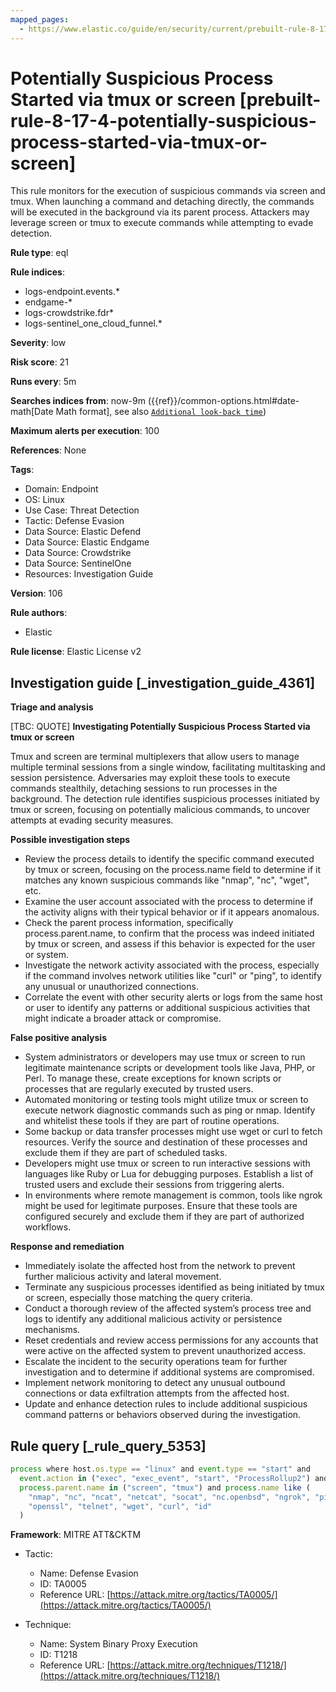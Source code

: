 ```yaml
---
mapped_pages:
  - https://www.elastic.co/guide/en/security/current/prebuilt-rule-8-17-4-potentially-suspicious-process-started-via-tmux-or-screen.html
---
```


# Potentially Suspicious Process Started via tmux or screen [prebuilt-rule-8-17-4-potentially-suspicious-process-started-via-tmux-or-screen]

This rule monitors for the execution of suspicious commands via screen and tmux. When launching a command and detaching directly, the commands will be executed in the background via its parent process. Attackers may leverage screen or tmux to execute commands while attempting to evade detection.

**Rule type**: eql

**Rule indices**:

* logs-endpoint.events.*
* endgame-*
* logs-crowdstrike.fdr*
* logs-sentinel_one_cloud_funnel.*

**Severity**: low

**Risk score**: 21

**Runs every**: 5m

**Searches indices from**: now-9m ({{ref}}/common-options.html#date-math[Date Math format], see also [`Additional look-back time`](docs-content://solutions/security/detect-and-alert/create-detection-rule.md#rule-schedule))

**Maximum alerts per execution**: 100

**References**: None

**Tags**:

* Domain: Endpoint
* OS: Linux
* Use Case: Threat Detection
* Tactic: Defense Evasion
* Data Source: Elastic Defend
* Data Source: Elastic Endgame
* Data Source: Crowdstrike
* Data Source: SentinelOne
* Resources: Investigation Guide

**Version**: 106

**Rule authors**:

* Elastic

**Rule license**: Elastic License v2

## Investigation guide [_investigation_guide_4361]

**Triage and analysis**

[TBC: QUOTE]
**Investigating Potentially Suspicious Process Started via tmux or screen**

Tmux and screen are terminal multiplexers that allow users to manage multiple terminal sessions from a single window, facilitating multitasking and session persistence. Adversaries may exploit these tools to execute commands stealthily, detaching sessions to run processes in the background. The detection rule identifies suspicious processes initiated by tmux or screen, focusing on potentially malicious commands, to uncover attempts at evading security measures.

**Possible investigation steps**

* Review the process details to identify the specific command executed by tmux or screen, focusing on the process.name field to determine if it matches any known suspicious commands like "nmap", "nc", "wget", etc.
* Examine the user account associated with the process to determine if the activity aligns with their typical behavior or if it appears anomalous.
* Check the parent process information, specifically process.parent.name, to confirm that the process was indeed initiated by tmux or screen, and assess if this behavior is expected for the user or system.
* Investigate the network activity associated with the process, especially if the command involves network utilities like "curl" or "ping", to identify any unusual or unauthorized connections.
* Correlate the event with other security alerts or logs from the same host or user to identify any patterns or additional suspicious activities that might indicate a broader attack or compromise.

**False positive analysis**

* System administrators or developers may use tmux or screen to run legitimate maintenance scripts or development tools like Java, PHP, or Perl. To manage these, create exceptions for known scripts or processes that are regularly executed by trusted users.
* Automated monitoring or testing tools might utilize tmux or screen to execute network diagnostic commands such as ping or nmap. Identify and whitelist these tools if they are part of routine operations.
* Some backup or data transfer processes might use wget or curl to fetch resources. Verify the source and destination of these processes and exclude them if they are part of scheduled tasks.
* Developers might use tmux or screen to run interactive sessions with languages like Ruby or Lua for debugging purposes. Establish a list of trusted users and exclude their sessions from triggering alerts.
* In environments where remote management is common, tools like ngrok might be used for legitimate purposes. Ensure that these tools are configured securely and exclude them if they are part of authorized workflows.

**Response and remediation**

* Immediately isolate the affected host from the network to prevent further malicious activity and lateral movement.
* Terminate any suspicious processes identified as being initiated by tmux or screen, especially those matching the query criteria.
* Conduct a thorough review of the affected system’s process tree and logs to identify any additional malicious activity or persistence mechanisms.
* Reset credentials and review access permissions for any accounts that were active on the affected system to prevent unauthorized access.
* Escalate the incident to the security operations team for further investigation and to determine if additional systems are compromised.
* Implement network monitoring to detect any unusual outbound connections or data exfiltration attempts from the affected host.
* Update and enhance detection rules to include additional suspicious command patterns or behaviors observed during the investigation.


## Rule query [_rule_query_5353]

```js
process where host.os.type == "linux" and event.type == "start" and
  event.action in ("exec", "exec_event", "start", "ProcessRollup2") and
  process.parent.name in ("screen", "tmux") and process.name like (
    "nmap", "nc", "ncat", "netcat", "socat", "nc.openbsd", "ngrok", "ping", "java", "php*", "perl", "ruby", "lua*",
    "openssl", "telnet", "wget", "curl", "id"
  )
```

**Framework**: MITRE ATT&CKTM

* Tactic:

    * Name: Defense Evasion
    * ID: TA0005
    * Reference URL: [https://attack.mitre.org/tactics/TA0005/](https://attack.mitre.org/tactics/TA0005/)

* Technique:

    * Name: System Binary Proxy Execution
    * ID: T1218
    * Reference URL: [https://attack.mitre.org/techniques/T1218/](https://attack.mitre.org/techniques/T1218/)



